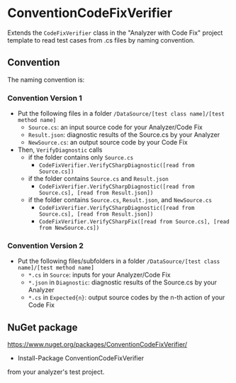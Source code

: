 # ConventionCodeFixVerifier

Extends the `CodeFixVerifier` class in the "Analyzer with Code Fix" project template to read test cases from .cs files by naming convention.

## Convention

The naming convention is:

### Convention Version 1

- Put the following files in a folder `/DataSource/[test class name]/[test method name]`
  - `Source.cs`: an input source code for your Analyzer/Code Fix
  - `Result.json`: diagnostic results of the Source.cs by your Analyzer
  - `NewSource.cs`: an output source code by your Code Fix
- Then, `VerifyDiagnostic` calls 
  - if the folder contains only `Source.cs`
    - `CodeFixVerifier.VerifyCSharpDiagnostic([read from Source.cs])`
  - if the folder contains `Source.cs` and `Result.json`
    - `CodeFixVerifier.VerifyCSharpDiagnostic([read from Source.cs], [read from Result.json])`
  - if the folder contains `Source.cs`, `Result.json`, and `NewSource.cs`
    - `CodeFixVerifier.VerifyCSharpDiagnostic([read from Source.cs], [read from Result.json])`
    - `CodeFixVerifier.VerifyCSharpFix([read from Source.cs], [read from NewSource.cs])`

### Convention Version 2

- Put the following files/subfolders in a folder `/DataSource/[test class name]/[test method name]`
  - `*.cs` in `Source`: inputs for your Analyzer/Code Fix
  - `*.json` in `Diagnostic`: diagnostic results of the Source.cs by your Analyzer
  - `*.cs` in `Expected{n}`: output source codes by the n-th action of your Code Fix

## NuGet package

https://www.nuget.org/packages/ConventionCodeFixVerifier/

- Install-Package ConventionCodeFixVerifier

from your analyzer's test project.
